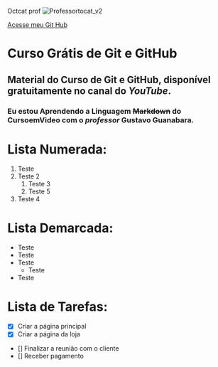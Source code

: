Octcat prof ![Professortocat_v2](https://github.com/robsondosantos/git-github/assets/141494715/6a081319-095b-462e-9900-af7de2339e0d)

[Acesse meu Git Hub](https://github.com/robsondosantos/git-github/edit/master/README.md)
# Curso Grátis de Git e GitHub
## Material do **Curso de Git e GitHub**, disponível gratuitamente no canal do *YouTube*.
### Eu estou Aprendendo a Linguagem ~~Markdown~~ do **CursoemVideo** com o __*professor*__ **Gustavo Guanabara**. 

# Lista Numerada:

1. Teste
0. Teste 2
   1. Teste 3
   2. Teste 5
999. Teste 4


# Lista Demarcada:

* Teste
* Teste
* Teste
   * Teste
* Teste

# Lista de Tarefas:

  - [x] Criar a página principal
  - [x] Criar a página da loja
  - [] Finalizar a reunião com o cliente
  - [] Receber pagamento

  
